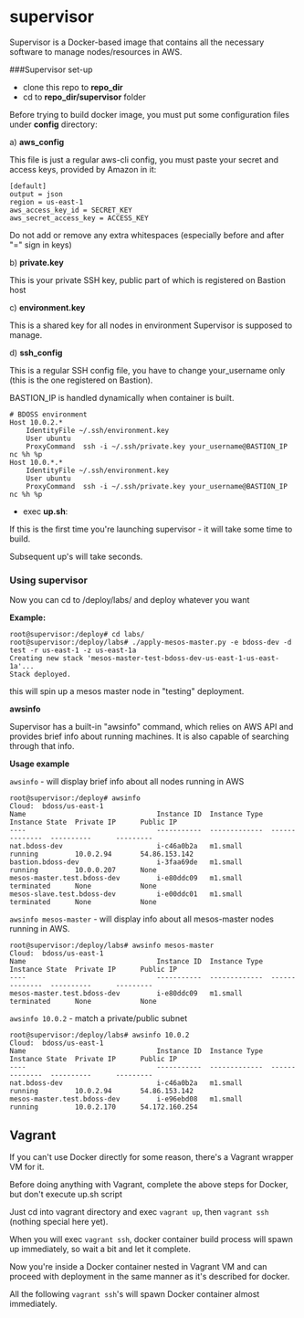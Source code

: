 supervisor
=========
Supervisor is a Docker-based image that contains all the necessary software to manage nodes/resources in AWS.

###Supervisor set-up

- clone this repo to **repo_dir**
- cd to **repo_dir/supervisor** folder

Before trying to build docker image, you must put some configuration files under **config** directory:

a) **aws_config**

This file is just a regular aws-cli config, you must paste your secret and access keys, provided by Amazon in it:

```
[default]
output = json
region = us-east-1
aws_access_key_id = SECRET_KEY
aws_secret_access_key = ACCESS_KEY
```

Do not add or remove any extra whitespaces (especially before and after "=" sign in keys)

b) **private.key**

This is your private SSH key, public part of which is registered on Bastion host

c) **environment.key**

This is a shared key for all nodes in environment Supervisor is supposed to manage. 

d) **ssh_config**

This is a regular SSH config file, you have to change your_username only (this is the one registered on Bastion).

BASTION_IP is handled dynamically when container is built.

```
# BDOSS environment
Host 10.0.2.*
    IdentityFile ~/.ssh/environment.key 
    User ubuntu
    ProxyCommand  ssh -i ~/.ssh/private.key your_username@BASTION_IP nc %h %p
Host 10.0.*.*
    IdentityFile ~/.ssh/environment.key 
    User ubuntu
    ProxyCommand  ssh -i ~/.ssh/private.key your_username@BASTION_IP nc %h %p
```

- exec **up.sh**:

If this is the first time you're launching supervisor - it will take some time to build.

Subsequent up's will take seconds.

### Using supervisor

Now you can cd to /deploy/labs/ and deploy whatever you want


**Example:**

```
root@supervisor:/deploy# cd labs/
root@supervisor:/deploy/labs# ./apply-mesos-master.py -e bdoss-dev -d test -r us-east-1 -z us-east-1a
Creating new stack 'mesos-master-test-bdoss-dev-us-east-1-us-east-1a'...
Stack deployed.
```

this will spin up a mesos master node in "testing" deployment.


**awsinfo**

Supervisor has a built-in "awsinfo" command, which relies on AWS API and provides brief info about running machines.
It is also capable of searching through that info.

**Usage example**

`awsinfo` - will display brief info about all nodes running in AWS

```
root@supervisor:/deploy# awsinfo
Cloud:  bdoss/us-east-1
Name                                Instance ID  Instance Type  Instance State  Private IP      Public IP      
----                                -----------  -------------  --------------  ----------      ---------      
nat.bdoss-dev                       i-c46a0b2a   m1.small       running         10.0.2.94       54.86.153.142  
bastion.bdoss-dev                   i-3faa69de   m1.small       running         10.0.0.207      None           
mesos-master.test.bdoss-dev         i-e80ddc09   m1.small       terminated      None            None           
mesos-slave.test.bdoss-dev          i-e00ddc01   m1.small       terminated      None            None           
```

`awsinfo mesos-master` - will display info about all mesos-master nodes running in AWS.

```
root@supervisor:/deploy/labs# awsinfo mesos-master
Cloud:  bdoss/us-east-1
Name                                Instance ID  Instance Type  Instance State  Private IP      Public IP      
----                                -----------  -------------  --------------  ----------      ---------      
mesos-master.test.bdoss-dev         i-e80ddc09   m1.small       terminated      None            None           
```

`awsinfo 10.0.2` - match a private/public subnet

```
root@supervisor:/deploy/labs# awsinfo 10.0.2
Cloud:  bdoss/us-east-1
Name                                Instance ID  Instance Type  Instance State  Private IP      Public IP      
----                                -----------  -------------  --------------  ----------      ---------      
nat.bdoss-dev                       i-c46a0b2a   m1.small       running         10.0.2.94       54.86.153.142  
mesos-master.test.bdoss-dev         i-e96ebd08   m1.small       running         10.0.2.170      54.172.160.254 
```


## Vagrant

If you can't use Docker directly for some reason, there's a Vagrant wrapper VM for it.

Before doing anything with Vagrant, complete the above steps for Docker, but don't execute up.sh script

Just cd into vagrant directory and exec `vagrant up`, then `vagrant ssh` (nothing special here yet).

When you will exec `vagrant ssh`, docker container build process will spawn up immediately, so wait a bit and let it complete.

Now you're inside a Docker container nested in Vagrant VM and can proceed with deployment in the same manner as it's described for docker.

All the following `vagrant ssh`'s will spawn Docker container almost immediately.
